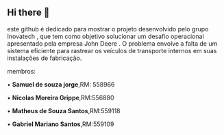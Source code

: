 ## Hi there 👋

este github é dedicado para mostrar o projeto desenvolvido pelo grupo Inovatech , que tem como objetivo solucionar um desafio operacional apresentado pela empresa John Deere . O problema envolve a falta de um sistema eficiente para rastrear os veículos de transporte internos em suas instalações de fabricação.

membros:

• **Samuel de souza jorge**,RM: 558966

• **Nicolas Moreira Grippe**,RM:556880

• **Matheus de Souza Santos**,RM:559118

• **Gabriel Mariano Santos**,RM:559109
